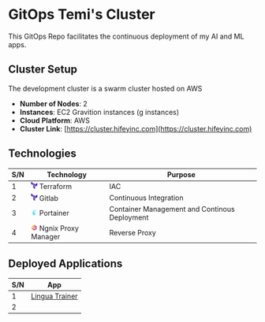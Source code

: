 # GitOps Temi's Cluster

This GitOps Repo facilitates the continuous deployment of my AI and ML apps.


## Cluster Setup

The development cluster is a swarm cluster hosted on AWS

- **Number of Nodes**: 2
- **Instances**: EC2 Gravition instances (g instances)
- **Cloud Platform**: AWS
- **Cluster Link**: [https://cluster.hifeyinc.com](https://cluster.hifeyinc.com)

## Technologies

|S/N  | Technology  |Purpose|  
|---|---|---|
| 1  | ![](./assets/imgs/terraform.jpg) Terraform| IAC   |
| 2  | ![](./assets/imgs/terraform.jpg) Gitlab| Continuous Integration   |
| 3  | ![](./assets/imgs/portainer.jpg) Portainer  | Container Management and Continous Deployment   |
| 4  | ![](./assets/imgs/npm.jpg) Ngnix Proxy Manager  | Reverse Proxy   |


## Deployed Applications

|S/N  | App  |
|---|---|
| 1  | [Lingua Trainer](https://github.com/Temiloluwa/lingua_trainer)| 
| 2  |  | 


